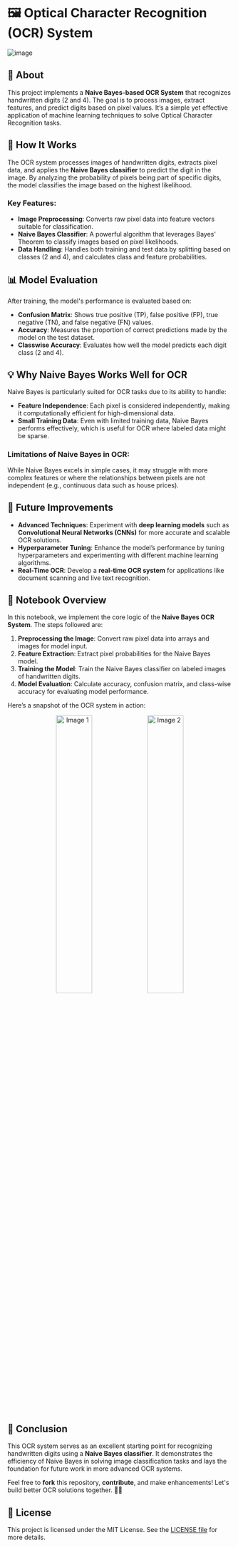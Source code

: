 # 🖼️ Optical Character Recognition (OCR) System

![image](https://github.com/user-attachments/assets/892c07f9-b05b-43b2-a318-071bf58f7e07)




## 🌟 About
This project implements a **Naive Bayes-based OCR System** that recognizes handwritten digits (2 and 4). The goal is to process images, extract features, and predict digits based on pixel values. It’s a simple yet effective application of machine learning techniques to solve Optical Character Recognition tasks.

## 🚀 How It Works
The OCR system processes images of handwritten digits, extracts pixel data, and applies the **Naive Bayes classifier** to predict the digit in the image. By analyzing the probability of pixels being part of specific digits, the model classifies the image based on the highest likelihood.

### Key Features:
- **Image Preprocessing**: Converts raw pixel data into feature vectors suitable for classification.
- **Naive Bayes Classifier**: A powerful algorithm that leverages Bayes' Theorem to classify images based on pixel likelihoods.
- **Data Handling**: Handles both training and test data by splitting based on classes (2 and 4), and calculates class and feature probabilities.

## 📊 Model Evaluation
After training, the model's performance is evaluated based on:
- **Confusion Matrix**: Shows true positive (TP), false positive (FP), true negative (TN), and false negative (FN) values.
- **Accuracy**: Measures the proportion of correct predictions made by the model on the test dataset.
- **Classwise Accuracy**: Evaluates how well the model predicts each digit class (2 and 4).

## 💡 Why Naive Bayes Works Well for OCR
Naive Bayes is particularly suited for OCR tasks due to its ability to handle:
- **Feature Independence**: Each pixel is considered independently, making it computationally efficient for high-dimensional data.
- **Small Training Data**: Even with limited training data, Naive Bayes performs effectively, which is useful for OCR where labeled data might be sparse.

### Limitations of Naive Bayes in OCR:
While Naive Bayes excels in simple cases, it may struggle with more complex features or where the relationships between pixels are not independent (e.g., continuous data such as house prices).

## 🚧 Future Improvements
- **Advanced Techniques**: Experiment with **deep learning models** such as **Convolutional Neural Networks (CNNs)** for more accurate and scalable OCR solutions.
- **Hyperparameter Tuning**: Enhance the model’s performance by tuning hyperparameters and experimenting with different machine learning algorithms.
- **Real-Time OCR**: Develop a **real-time OCR system** for applications like document scanning and live text recognition.

## 📝 Notebook Overview
In this notebook, we implement the core logic of the **Naive Bayes OCR System**. The steps followed are:
1. **Preprocessing the Image**: Convert raw pixel data into arrays and images for model input.
2. **Feature Extraction**: Extract pixel probabilities for the Naive Bayes model.
3. **Training the Model**: Train the Naive Bayes classifier on labeled images of handwritten digits.
4. **Model Evaluation**: Calculate accuracy, confusion matrix, and class-wise accuracy for evaluating model performance.

Here’s a snapshot of the OCR system in action:

<p align="center">
  <img src="https://github.com/user-attachments/assets/130c1b3f-6aa1-404f-b305-47990ff84571" alt="Image 1" width="40%" />
  <img src= "https://github.com/user-attachments/assets/c8af0144-3a6a-4028-8079-d85ba1492c3b" alt="Image 2" width="40%" />
</p>




## 🚀 Conclusion
This OCR system serves as an excellent starting point for recognizing handwritten digits using a **Naive Bayes classifier**. It demonstrates the efficiency of Naive Bayes in solving image classification tasks and lays the foundation for future work in more advanced OCR systems.

Feel free to **fork** this repository, **contribute**, and make enhancements! Let's build better OCR solutions together. 🤝✨

## 📜 License
This project is licensed under the MIT License. See the [LICENSE file](https://github.com/Aymen016/Optical-Character-Recognition/blob/master/LICENSE) for more details.
